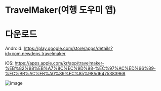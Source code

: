 # TravelMaker(여행 도우미 앱)

# 다운로드
Android: https://play.google.com/store/apps/details?id=com.newdeps.travelmaker  

iOS: https://apps.apple.com/kr/app/travelmaker-%EB%82%98%EB%A7%8C%EC%9D%98-%EC%97%AC%ED%96%89-%EC%BB%AC%EB%A0%89%EC%85%98/id6475383968  




![image](https://github.com/user-attachments/assets/49ff15b9-64ee-47e5-9b66-916b0bc62662)

